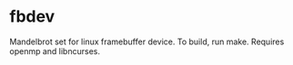 # fbdev
Mandelbrot set for linux framebuffer device.
To build, run make. Requires openmp and libncurses.
